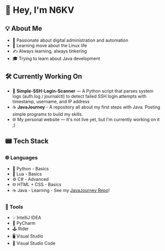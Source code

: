 # 👋 Hey, I'm N6KV

## 💡 About Me

- 💾 Passionate about digital administration and automation  
- 🐧 Learning move about the Linux life
- ✍️ Always learning, always tinkering
- 🎓 Trying to learn about Java development

## 🛠️ Currently Working On
- 🎯 **Simple-SSH-Login-Scanner** — A Python script that parses system logs (auth.log / journalctl) to detect failed SSH login attempts with timestamp, username, and IP address
- ☕ **JavaJourney** - A repository all about my first steps with Java. Posting simple programs to build my skills.
- 🌐 My personal website — It's not live yet, but I'm currently working on it ;)

## 📟 Tech Stack
### 🌐 Languages
- 🐍 Python - Basics
- 🌙 Lua - Basics
- ⚙️ C# - Advanced
- 🌐 HTML + CSS - Basics
- ☕ Java - Learning - See my [JavaJourney Repo](https://github.com/N6KV/JavaJourney)!
## 
### 🧰 Tools
- 💡 IntelliJ IDEA
- 🐍 PyCharm
- 🕹️ Rider
- 🖥️ Visual Studio
- 🔧 Visual Studio Code
